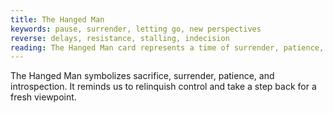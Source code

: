 ```yaml
---
title: The Hanged Man
keywords: pause, surrender, letting go, new perspectives
reverse: delays, resistance, stalling, indecision
reading: The Hanged Man card represents a time of surrender, patience, and introspection. It encourages you to take a step back and relinquish control, allowing for a new perspective to emerge. However, be mindful of the potential for delays or resistance due to indecision or stalling. Ask yourself - what do I need to let go of in order to move forward? How can I surrender control and trust the process? What new perspectives or insights may be gained from taking a pause? Remember, taking a break and looking at things from a new angle can lead to clarity and personal growth.
---
```


The Hanged Man symbolizes sacrifice, surrender, patience, and introspection. It reminds us to relinquish control and take a step back for a fresh viewpoint.
